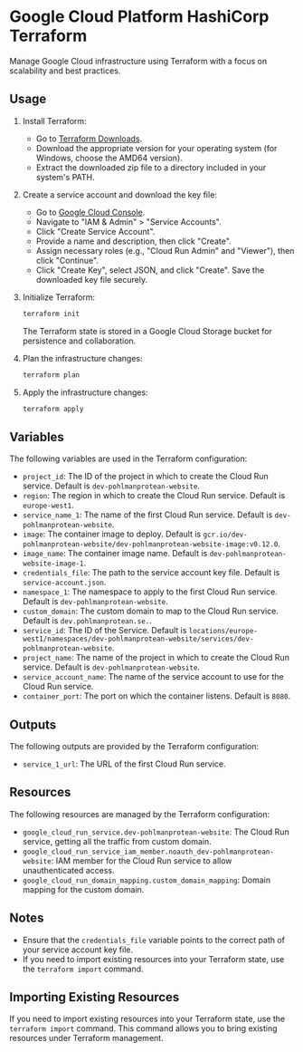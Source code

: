 # Google Cloud Platform HashiCorp Terraform
Manage Google Cloud infrastructure using Terraform with a focus on scalability and best practices.

## Usage

1. Install Terraform:
    - Go to [Terraform Downloads](https://www.terraform.io/downloads.html).
    - Download the appropriate version for your operating system (for Windows, choose the AMD64 version).
    - Extract the downloaded zip file to a directory included in your system's PATH.

2. Create a service account and download the key file:
    - Go to [Google Cloud Console](https://console.cloud.google.com/).
    - Navigate to "IAM & Admin" > "Service Accounts".
    - Click "Create Service Account".
    - Provide a name and description, then click "Create".
    - Assign necessary roles (e.g., "Cloud Run Admin" and "Viewer"), then click "Continue".
    - Click "Create Key", select JSON, and click "Create". Save the downloaded key file securely.

3. Initialize Terraform:
    ```sh
    terraform init
    ```
    The Terraform state is stored in a Google Cloud Storage bucket for persistence and collaboration.

4. Plan the infrastructure changes:
    ```sh
    terraform plan
    ```

5. Apply the infrastructure changes:
    ```sh
    terraform apply
    ```

## Variables

The following variables are used in the Terraform configuration:

- `project_id`: The ID of the project in which to create the Cloud Run service. Default is `dev-pohlmanprotean-website`.
- `region`: The region in which to create the Cloud Run service. Default is `europe-west1`.
- `service_name_1`: The name of the first Cloud Run service. Default is `dev-pohlmanprotean-website`.
- `image`: The container image to deploy. Default is `gcr.io/dev-pohlmanprotean-website/dev-pohlmanprotean-website-image:v0.12.0`.
- `image_name`: The container image name. Default is `dev-pohlmanprotean-website-image-1`.
- `credentials_file`: The path to the service account key file. Default is `service-account.json`.
- `namespace_1`: The namespace to apply to the first Cloud Run service. Default is `dev-pohlmanprotean-website`.
- `custom_domain`: The custom domain to map to the Cloud Run service. Default is `dev.pohlmanprotean.se.`.
- `service_id`: The ID of the Service. Default is `locations/europe-west1/namespaces/dev-pohlmanprotean-website/services/dev-pohlmanprotean-website`.
- `project_name`: The name of the project in which to create the Cloud Run service. Default is `dev-pohlmanprotean-website`.
- `service_account_name`: The name of the service account to use for the Cloud Run service.
- `container_port`: The port on which the container listens. Default is `8080`.


## Outputs

The following outputs are provided by the Terraform configuration:

- `service_1_url`: The URL of the first Cloud Run service.

## Resources

The following resources are managed by the Terraform configuration:

- `google_cloud_run_service.dev-pohlmanprotean-website`: The Cloud Run service, getting all the traffic from custom domain.
- `google_cloud_run_service_iam_member.noauth_dev-pohlmanprotean-website`: IAM member for the Cloud Run service to allow unauthenticated access.
- `google_cloud_run_domain_mapping.custom_domain_mapping`: Domain mapping for the custom domain.

## Notes

- Ensure that the `credentials_file` variable points to the correct path of your service account key file.
- If you need to import existing resources into your Terraform state, use the `terraform import` command.

## Importing Existing Resources

If you need to import existing resources into your Terraform state, use the `terraform import` command. This command allows you to bring existing resources under Terraform management.
